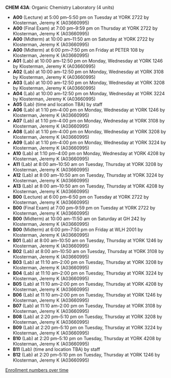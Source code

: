 **CHEM 43A**: Organic Chemistry Laboratory (4 units)

- **A00** (Lecture) at 5:00 pm–5:50 pm on Tuesday at YORK 2722 by Klosterman, Jeremy K (A03660995)
- **A00** (Final Exam) at 7:00 pm–9:59 pm on Thursday at YORK 2722 by Klosterman, Jeremy K (A03660995)
- **A00** (Midterm) at 10:00 am–11:50 am on Saturday at YORK 2722 by Klosterman, Jeremy K (A03660995)
- **A00** (Midterm) at 6:00 pm–7:50 pm on Friday at PETER 108 by Klosterman, Jeremy K (A03660995)
- **A01** (Lab) at 10:00 am–12:50 pm on Monday, Wednesday at YORK 1246 by Klosterman, Jeremy K (A03660995)
- **A02** (Lab) at 10:00 am–12:50 pm on Monday, Wednesday at YORK 3108 by Klosterman, Jeremy K (A03660995)
- **A03** (Lab) at 10:00 am–12:50 pm on Monday, Wednesday at YORK 3208 by Klosterman, Jeremy K (A03660995)
- **A04** (Lab) at 10:00 am–12:50 pm on Monday, Wednesday at YORK 3224 by Klosterman, Jeremy K (A03660995)
- **A05** (Lab) (time and location TBA) by staff
- **A06** (Lab) at 1:10 pm–4:00 pm on Monday, Wednesday at YORK 1246 by Klosterman, Jeremy K (A03660995)
- **A07** (Lab) at 1:10 pm–4:00 pm on Monday, Wednesday at YORK 3108 by Klosterman, Jeremy K (A03660995)
- **A08** (Lab) at 1:10 pm–4:00 pm on Monday, Wednesday at YORK 3208 by Klosterman, Jeremy K (A03660995)
- **A09** (Lab) at 1:10 pm–4:00 pm on Monday, Wednesday at YORK 3224 by Klosterman, Jeremy K (A03660995)
- **A10** (Lab) at 1:10 pm–4:00 pm on Monday, Wednesday at YORK 4208 by Klosterman, Jeremy K (A03660995)
- **A11** (Lab) at 8:00 am–10:50 am on Tuesday, Thursday at YORK 3208 by Klosterman, Jeremy K (A03660995)
- **A12** (Lab) at 8:00 am–10:50 am on Tuesday, Thursday at YORK 3224 by Klosterman, Jeremy K (A03660995)
- **A13** (Lab) at 8:00 am–10:50 am on Tuesday, Thursday at YORK 4208 by Klosterman, Jeremy K (A03660995)
- **B00** (Lecture) at 6:00 pm–6:50 pm on Tuesday at YORK 2722 by Klosterman, Jeremy K (A03660995)
- **B00** (Final Exam) at 7:00 pm–9:59 pm on Tuesday at YORK 2722 by Klosterman, Jeremy K (A03660995)
- **B00** (Midterm) at 10:00 am–11:50 am on Saturday at GH 242 by Klosterman, Jeremy K (A03660995)
- **B00** (Midterm) at 6:00 pm–7:50 pm on Friday at WLH 2001 by Klosterman, Jeremy K (A03660995)
- **B01** (Lab) at 8:00 am–10:50 am on Tuesday, Thursday at YORK 1246 by Klosterman, Jeremy K (A03660995)
- **B02** (Lab) at 8:00 am–10:50 am on Tuesday, Thursday at YORK 3108 by Klosterman, Jeremy K (A03660995)
- **B03** (Lab) at 11:10 am–2:00 pm on Tuesday, Thursday at YORK 3208 by Klosterman, Jeremy K (A03660995)
- **B04** (Lab) at 11:10 am–2:00 pm on Tuesday, Thursday at YORK 3224 by Klosterman, Jeremy K (A03660995)
- **B05** (Lab) at 11:10 am–2:00 pm on Tuesday, Thursday at YORK 4208 by Klosterman, Jeremy K (A03660995)
- **B06** (Lab) at 11:10 am–2:00 pm on Tuesday, Thursday at YORK 1246 by Klosterman, Jeremy K (A03660995)
- **B07** (Lab) at 11:10 am–2:00 pm on Tuesday, Thursday at YORK 3108 by Klosterman, Jeremy K (A03660995)
- **B08** (Lab) at 2:20 pm–5:10 pm on Tuesday, Thursday at YORK 3208 by Klosterman, Jeremy K (A03660995)
- **B09** (Lab) at 2:20 pm–5:10 pm on Tuesday, Thursday at YORK 3224 by Klosterman, Jeremy K (A03660995)
- **B10** (Lab) at 2:20 pm–5:10 pm on Tuesday, Thursday at YORK 4208 by Klosterman, Jeremy K (A03660995)
- **B11** (Lab) (time and location TBA) by staff
- **B12** (Lab) at 2:20 pm–5:10 pm on Tuesday, Thursday at YORK 1246 by Klosterman, Jeremy K (A03660995)

[Enrollment numbers over time](./CHEM43A.tsv)
